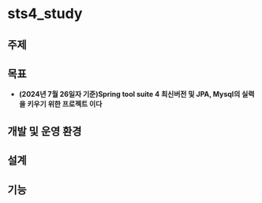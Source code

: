 # sts4_study

## 주제

## 목표

* **(2024년 7월 26일자 기준)Spring tool suite 4 최신버전 및 JPA, Mysql의 실력을 키우기 위한 프로젝트 이다**

## 개발 및 운영 환경


## 설계

## 기능
